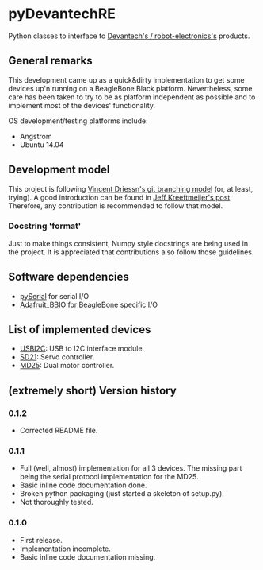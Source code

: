 # pyDevantechRE #

Python classes to interface to [Devantech's / robot-electronics's](http://www.robot-electronics.co.uk/) products.

## General remarks ##

This development came up as a quick&dirty implementation to get some devices up'n'running on a BeagleBone Black platform. Nevertheless, some care has been taken to try to be as platform independent as possible and to implement most of the devices' functionality.

OS development/testing platforms include:

* Angstrom
* Ubuntu 14.04

## Development model ##

This project is following [Vincent Driessn's git branching model](http://nvie.com/posts/a-successful-git-branching-model/) (or, at least, trying). A good introduction can be found in [Jeff Kreeftmeijer's post](http://jeffkreeftmeijer.com/2010/why-arent-you-using-git-flow/). Therefore, any contribution is recommended to follow that model.

### Docstring 'format' ###

Just to make things consistent, Numpy style docstrings are being used in the project. It is appreciated that contributions also follow those guidelines.

## Software dependencies ##

* [pySerial](http://pyserial.sourceforge.net/) for serial I/O
* [Adafruit_BBIO](https://learn.adafruit.com/setting-up-io-python-library-on-beaglebone-black/overview) for BeagleBone specific I/O

## List of implemented devices ##

* [USBI2C](http://www.robot-electronics.co.uk/htm/usb_i2c_tech.htm): USB to I2C interface module.
* [SD21](http://www.robot-electronics.co.uk/htm/sd21tech.htm): Servo controller.
* [MD25](http://www.robot-electronics.co.uk/htm/md25tech.htm): Dual motor controller.

## (extremely short) Version history ##

### 0.1.2 ###
* Corrected README file.

### 0.1.1 ###
* Full (well, almost) implementation for all 3 devices. The missing part being the serial protocol implementation for the MD25.
* Basic inline code documentation done.
* Broken python packaging (just started a skeleton of setup.py).
* Not thoroughly tested.

### 0.1.0 ###
* First release.
* Implementation incomplete.
* Basic inline code documentation missing.
